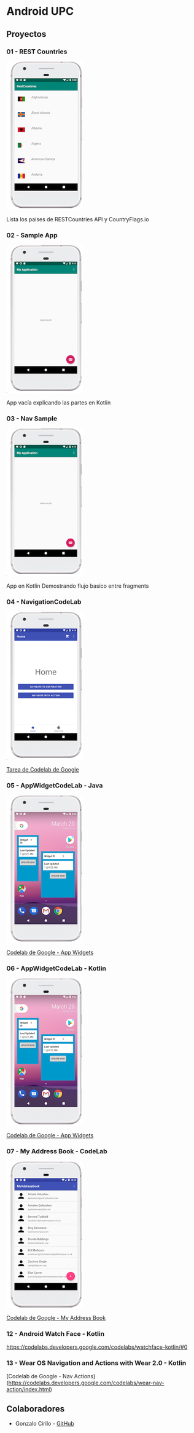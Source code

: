 # Android UPC

## Proyectos

### 01 - REST Countries 

![REST Countries Screenshot](00-docs/img/01.png)

Lista los paises de RESTCountries API y CountryFlags.io

### 02 - Sample App 

![Sample App Screenshot](00-docs/img/02.png)

App vacía explicando las partes en Kotlin

### 03 - Nav Sample 

![Nav Sample Screenshot](00-docs/img/03.png)

App en Kotlin Demostrando flujo basico entre fragments

### 04 - NavigationCodeLab

![Navigation Codelab Screenshot](00-docs/img/04.png)

[Tarea de Codelab de Google](https://codelabs.developers.google.com/codelabs/android-navigation/)

### 05 - AppWidgetCodeLab - Java

![App Widget Screenshot](00-docs/img/05.png)


[Codelab de Google  - App Widgets](https://codelabs.developers.google.com/codelabs/advanced-android-training-widgets/)


### 06 - AppWidgetCodeLab - Kotlin

![App Widget Screenshot](00-docs/img/06.png)

[Codelab de Google - App Widgets](https://codelabs.developers.google.com/codelabs/advanced-android-training-widgets/)

### 07 - My Address Book - CodeLab

![App Widget Screenshot](00-docs/img/07.png)

[Codelab de Google - My Address Book](https://codelabs.developers.google.com/codelabs/taking-advantage-of-kotlin/index.html)

### 12 - Android Watch Face - Kotlin

https://codelabs.developers.google.com/codelabs/watchface-kotlin/#0

### 13 - Wear OS Navigation and Actions with Wear 2.0 - Kotlin

[Codelab de Google - Nav Actions}(https://codelabs.developers.google.com/codelabs/wear-nav-action/index.html)

## Colaboradores

- Gonzalo Cirilo - [GitHub](https://github.com/GonzaloCirilo)


